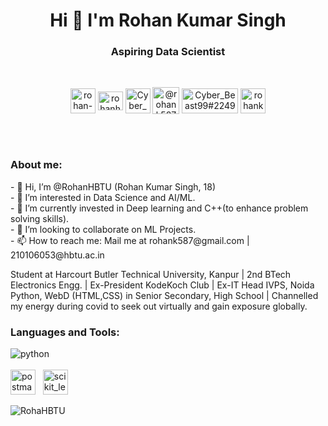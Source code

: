 <h1 align="center">Hi 👋 I'm Rohan Kumar Singh</h1>
<h3 align="center">Aspiring Data Scientist</h3>
<!---<h3 align="center">Connect with me:</h3>--->
<br>
<p align="center">
<a href="https://www.linkedin.com/in/rohan-kumar-singh-b17400227/" target="blank"><img align="center" src="https://skillicons.dev/icons?i=linkedin" alt="rohan-kumar-singh" height="40" width="40" /></a>
<a href="https://www.kaggle.com/rohanhbtu" target="blank"><img align="center" src="https://raw.githubusercontent.com/rahuldkjain/github-profile-readme-generator/master/src/images/icons/Social/kaggle.svg" alt="rohanhbtu" height="30" width="40" /></a>
<a href="https://discord.gg/SJRgZ6ZE" target="blank"><img align="center" src="https://skillicons.dev/icons?i=discord" alt="Cyber_Beast99#2249" height="40" width="40" /></a>
<a href="mailto:rohank587@gmail.com"><img align="center" src="https://downloadr2.apkmirror.com/wp-content/uploads/2020/10/Gmail_round.png" alt="@rohank587" height="43" width="43" /></a>
<a href="https://matrix.to/#/@rohank587:matrix.org" target="blank"><img align="center" src="https://encrypted-tbn0.gstatic.com/images?q=tbn:ANd9GcTeoGw5rFa641Q62EOqZstwmNUPhLnfIY5PrZeyUwtm9PIMgsw63_-PJQex2wn3H9RO5hI&usqp=CAU" alt="Cyber_Beast99#2249" height="40" width="90" /></a>
<a href="https://twitter.com/rohank587" target="blank"><img align="center" src="https://skillicons.dev/icons?i=twitter" alt="rohank587" height="40" width="40" /></a>
</p>

<br>
<br>
<h3 align="left">About me:</h3>
- 👋 Hi, I’m @RohanHBTU (Rohan Kumar Singh, 18)<br>
- 👀 I’m interested in Data Science and AI/ML.<br>
- 🌱 I’m currently invested in Deep learning and C++(to enhance problem solving skills).<br>
- 💞️ I’m looking to collaborate on ML Projects.<br>
- 📫 How to reach me: Mail me at rohank587@gmail.com | 210106053@hbtu.ac.in  <br>

Student at Harcourt Butler Technical University, Kanpur | 2nd BTech Electronics Engg. | Ex-President KodeKoch Club | Ex-IT Head IVPS, Noida 
Python, WebD (HTML,CSS) in Senior Secondary, High School | Channelled my energy during covid to seek out virtually and gain exposure globally.
<br>
<h3 align="left">Languages and Tools:</h3>
<p>
<img align="center" src="https://skillicons.dev/icons?i=py,c,cpp,mongodb,mysql,heroku,flask,fastapi,tensorflow,pytorch,html,css,git,netlify,nginx,vscode&perline=4" alt="python"/>
<br><br>
<img src="https://www.vectorlogo.zone/logos/getpostman/getpostman-icon.svg" alt="postman" width="40" height="40"/> &nbsp;
<img src="https://upload.wikimedia.org/wikipedia/commons/0/05/Scikit_learn_logo_small.svg" alt="scikit_learn" width="40" height="40"/>
<br>
</p>

<img align="center" src="https://github-readme-stats.vercel.app/api?username=RohanHBTU&show_icons=true&locale=en&theme=dracula" alt="RohaHBTU" />
<!---
<img align="center" src="https://github-readme-stats.vercel.app/api/top-langs/?username=RohanHBTU&theme=dracula&layout=compact" alt="RohaHBTU" />
--->


<!---
RohanHBTU/RohanHBTU is a ✨ special ✨ repository because its `README.md` (this file) appears on your GitHub profile.
You can click the Preview link to take a look at your changes.
--->

